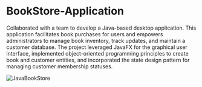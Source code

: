 # BookStore-Application

Collaborated with a team to develop a Java-based desktop application. This application facilitates book purchases for users and empowers administrators to manage book inventory, track updates, and maintain a customer database. The project leveraged JavaFX for the graphical user interface, implemented object-oriented programming principles to create book and customer entities, and incorporated the state design pattern for managing customer membership statuses.














![JavaBookStore](https://github.com/Niithursan/BookStore-Applicaton/assets/129026028/6f756c6e-be7b-4bab-8067-02f66c7f7fca)
